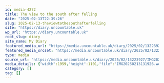 ```yaml
---
id: media-4272
title: The view to the south after felling
date: "2025-02-13T22:39:26"
slug: 2025-02-13-theviewtothesouthafterfelling
site: "https://diary.uncountable.uk"
wp_url: "https://diary.uncountable.uk"
root_slug: diary
site_name: My Diary
featured_media_url: "https://media.uncountable.uk/diary/2025/02/13223927/IMG20250213131926.webp"
featured_media_srcset: "https://media.uncountable.uk/diary/2025/02/13223927/IMG20250213131926-300x169.webp 300w, https://media.uncountable.uk/diary/2025/02/13223927/IMG20250213131926-1024x576.webp 1024w, https://media.uncountable.uk/diary/2025/02/13223927/IMG20250213131926-150x150.webp 150w, https://media.uncountable.uk/diary/2025/02/13223927/IMG20250213131926-640x360.webp 640w, https://media.uncountable.uk/diary/2025/02/13223927/IMG20250213131926.webp 1959w"
type: media
source_url: "https://media.uncountable.uk/diary/2025/02/13223927/IMG20250213131926.webp"
media_details: {"width":1959,"height":1101,"file":"IMG20250213131926.webp","filesize":182508,"sizes":{"medium":{"file":"IMG20250213131926-300x169.webp","width":300,"height":169,"filesize":20426,"mime_type":"image/webp","source_url":"https://media.uncountable.uk/diary/2025/02/13223927/IMG20250213131926-300x169.webp"},"large":{"file":"IMG20250213131926-1024x576.webp","width":1024,"height":576,"filesize":160058,"mime_type":"image/webp","source_url":"https://media.uncountable.uk/diary/2025/02/13223927/IMG20250213131926-1024x576.webp"},"thumbnail":{"file":"IMG20250213131926-150x150.webp","width":150,"height":150,"filesize":11676,"mime_type":"image/webp","source_url":"https://media.uncountable.uk/diary/2025/02/13223927/IMG20250213131926-150x150.webp"},"mobwidth":{"file":"IMG20250213131926-640x360.webp","width":640,"height":360,"filesize":71788,"mime_type":"image/webp","source_url":"https://media.uncountable.uk/diary/2025/02/13223927/IMG20250213131926-640x360.webp"},"full":{"file":"IMG20250213131926.webp","width":1959,"height":1101,"mime_type":"image/webp","source_url":"https://media.uncountable.uk/diary/2025/02/13223927/IMG20250213131926.webp"}},"image_meta":{"aperture":"0","credit":"","camera":"","caption":"","created_timestamp":"0","copyright":"","focal_length":"0","iso":"0","shutter_speed":"0","title":"","orientation":"0","keywords":[]}}
category: []
tag: []
---
```


